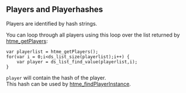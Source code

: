 Players and Playerhashes
--------------

Players are identified by hash strings.

You can loop through all players using this loop over the list returned by [htme_getPlayers](functions/tools/htme_getPlayers):

```gml
var playerlist = htme_getPlayers();
for(var i = 0;i<ds_list_size(playerlist);i++) {
    var player = ds_list_find_value(playerlist,i);
}
```

``player`` will contain the hash of the player.  
This hash can be used by [htme_findPlayerInstance](functions/tools/htme_findPlayerInstance).